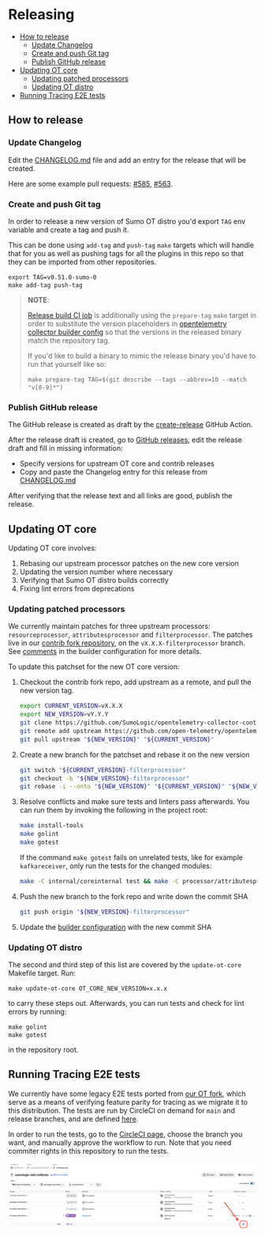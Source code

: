 # Releasing

- [How to release](#how-to-release)
  - [Update Changelog](#update-changelog)
  - [Create and push Git tag](#create-and-push-git-tag)
  - [Publish GitHub release](#publish-github-release)
- [Updating OT core](#updating-ot-core)
  - [Updating patched processors](#updating-patched-processors)
  - [Updating OT distro](#updating-ot-distro)
- [Running Tracing E2E tests](#running-tracing-e2e-tests)

## How to release

### Update Changelog

Edit the [CHANGELOG.md][changelog] file and add an entry for the release that will be created.

Here are some example pull requests: [#585], [#563].

[#563]: https://github.com/SumoLogic/sumologic-otel-collector/pull/563
[#585]: https://github.com/SumoLogic/sumologic-otel-collector/pull/585

### Create and push Git tag

In order to release a new version of Sumo OT distro you'd export `TAG` env variable
and create a tag and push it.

This can be done using `add-tag` and `push-tag` `make` targets which will handle
that for you as well as pushing tags for all the plugins in this repo so that
they can be imported from other repositories.

```shell
export TAG=v0.51.0-sumo-0
make add-tag push-tag
```

> **NOTE**:
>
> [Release build CI job][release_job]
> is additionally using the `prepare-tag` `make` target in order to substitute
> the version placeholders in [opentelemetry collector builder config][builder_config]
> so that the versions in the released binary match the repository tag.
>
> If you'd like to build a binary to mimic the release binary you'd have to run
> that yourself like so:
>
> ```shell
> make prepare-tag TAG=$(git describe --tags --abbrev=10 --match "v[0-9]*")
> ```

### Publish GitHub release

The GitHub release is created as draft by the [create-release](../.github/workflows/release_builds.yml) GitHub Action.

After the release draft is created, go to [GitHub releases](https://github.com/SumoLogic/sumologic-otel-collector/releases),
edit the release draft and fill in missing information:

- Specify versions for upstream OT core and contrib releases
- Copy and paste the Changelog entry for this release from [CHANGELOG.md][changelog]

After verifying that the release text and all links are good, publish the release.

## Updating OT core

Updating OT core involves:

1. Rebasing our upstream processor patches on the new core version
1. Updating the version number where necessary
1. Verifying that Sumo OT distro builds correctly
1. Fixing lint errors from deprecations

### Updating patched processors

We currently maintain patches for three upstream processors: `resourceprocessor`, `attributesprocessor` and `filterprocessor`.
The patches live in our [contrib fork repository][contrib_fork], on the `vX.X.X-filterprocessor` branch. See [comments][builder_config]
in the builder configuration for more details.

To update this patchset for the new OT core version:

1. Checkout the contrib fork repo, add upstream as a remote, and pull the new version tag.

   ```bash
   export CURRENT_VERSION=vX.X.X
   export NEW_VERSION=vY.Y.Y
   git clone https://github.com/SumoLogic/opentelemetry-collector-contrib && cd opentelemetry-collector-contrib
   git remote add upstream https://github.com/open-telemetry/opentelemetry-collector-contrib
   git pull upstream "${NEW_VERSION}" "${CURRENT_VERSION}"
   ```

1. Create a new branch for the patchset and rebase it on the new version

   ```bash
   git switch "${CURRENT_VERSION}-filterprocessor"
   git checkout -b "${NEW_VERSION}-filterprocessor"
   git rebase -i --onto "${NEW_VERSION}" "${CURRENT_VERSION}" "${NEW_VERSION}-filterprocessor"
   ```

1. Resolve conflicts and make sure tests and linters pass afterwards.
   You can run them by invoking the following in the project root:

   ```bash
   make install-tools
   make golint
   make gotest
   ```

   If the command `make gotest` fails on unrelated tests, like for example `kafkareceiver`,
   only run the tests for the changed modules:

   ```bash
   make -C internal/coreinternal test && make -C processor/attributesprocessor test && make -C processor/filterprocessor test && make -C processor/resourceprocessor test
   ```

1. Push the new branch to the fork repo and write down the commit SHA

   ```bash
   git push origin "${NEW_VERSION}-filterprocessor"
   ```

1. Update the [builder configuration][builder_config] with the new commit SHA

### Updating OT distro

The second and third step of this list are covered by the `update-ot-core` Makefile target. Run:

```shell
make update-ot-core OT_CORE_NEW_VERSION=x.x.x
```

to carry these steps out.
Afterwards, you can run tests and check for lint errors by running:

```shell
make golint
make gotest
```

in the repository root.

## Running Tracing E2E tests

We currently have some legacy E2E tests ported from [our OT fork][ot_fork], which serve as a means of
verifying feature parity for tracing as we migrate it to this distribution. The tests
are run by CircleCI on demand for `main` and release branches, and are defined [here][tracing_tests].

In order to run the tests, go to the [CircleCI page][circleci], choose the branch you want, and manually
approve the workflow to run. Note that you need commiter rights in this repository to run the tests.

![Approving the workflow in CircleCI][circleci_approve]

[builder_config]: ../otelcolbuilder/.otelcol-builder.yaml
[release_job]: ../.github/workflows/release_builds.yml
[ot_fork]: https://github.com/SumoLogic/opentelemetry-collector-contrib
[tracing_tests]: ../.circleci/config.yml
[circleci]: https://app.circleci.com/pipelines/github/SumoLogic/sumologic-otel-collector
[circleci_approve]: ../images/circleci_approve_workflow.png
[contrib_fork]: https://github.com/SumoLogic/opentelemetry-collector-contrib
[changelog]: ../CHANGELOG.md
